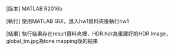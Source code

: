 [版本]
MATLAB R2016b

[執行]
使用MATLAB GUI，進入hw1資料夾後執行hw1

[結果]
執行結果存在result資料夾裡，HDR.hdr為重建好的HDR Image，global_tm.jpg為tone mapping後的結果